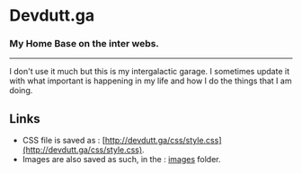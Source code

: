 # Devdutt.ga
### My Home Base on the inter webs.
_____
I don't use it much but this is my intergalactic garage. I sometimes update it with what important is happening in my life and how I do the things that I am doing.

## Links
* CSS file is saved as : [http://devdutt.ga/css/style.css](http://devdutt.ga/css/style.css).
* Images are also saved as such, in the :
[images](http://github.com/devdutt-shenoi/devdutt-shenoi.github.io/tree/master/images) folder.
